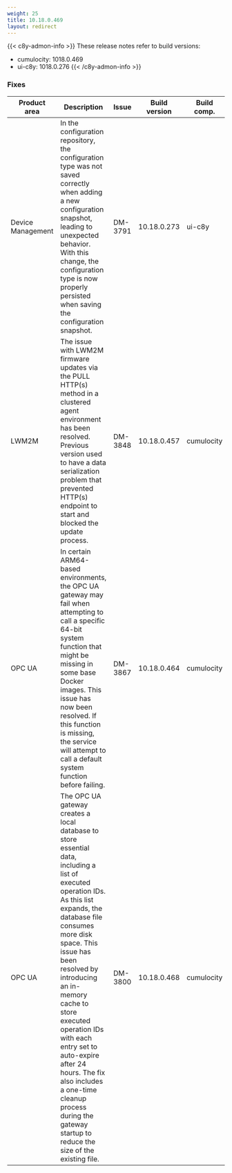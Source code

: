```yaml
---
weight: 25
title: 10.18.0.469
layout: redirect
---
```


{{< c8y-admon-info >}}
These release notes refer to build versions:
- cumulocity: 1018.0.469
- ui-c8y: 1018.0.276
{{< /c8y-admon-info >}}

### Fixes

<table>
<colgroup>
<col style="width: 15%;">
<col style="width:50%;">
<col style="width: 10%;">
<col style="width: 12%;">
<col style="width: 13%;">
</colgroup>
<thead><tr>
<th>
Product area</th>
<th>
Description</th>
<th>
Issue</th>
<th>
Build version</th>
<th>Build comp.</th>
</tr>
</thead><tbody>

<tr>
<td>Device Management</td>
<td>In the configuration repository, the configuration type was not saved correctly when adding a new configuration snapshot, leading to unexpected behavior. With this change, the configuration type is now properly persisted when saving the configuration snapshot.</td>
<td>DM-3791</td>
<td>10.18.0.273</td>
<td>ui-c8y</td>
</tr>
<tr>
<td>LWM2M</td>
<td>The issue with LWM2M firmware updates via the PULL HTTP(s) method in a clustered agent environment has been resolved. Previous version used to have a data serialization problem that prevented HTTP(s) endpoint to start and blocked the update process.</td>
<td>DM-3848</td>
<td>10.18.0.457</td>
<td>cumulocity</td>
</tr>

<tr>
<td>OPC UA</td>
<td>In certain ARM64-based environments, the OPC UA gateway may fail when attempting to call a specific 64-bit system function that might be missing in some base Docker images. This issue has now been resolved. If this function is missing, the service will attempt to call a default system function before failing.</td>
<td>DM-3867</td>
<td>10.18.0.464</td>
<td>cumulocity</td>
</tr>

<tr>
<td>OPC UA</td>
<td>The OPC UA gateway creates a local database <code<cumulocity-opcua-gateway.db</code> to store essential data, including a list of executed operation IDs. As this list expands, the database file consumes more disk space. This issue has been resolved by introducing an in-memory cache to store executed operation IDs with each entry set to auto-expire after 24 hours. The fix also includes a one-time cleanup process during the gateway startup to reduce the size of the existing file.</td>
<td>DM-3800</td>
<td>10.18.0.468</td>
<td>cumulocity</td>
</tr>

</tbody></table>
